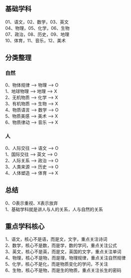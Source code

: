 
## 基础学科
01、语文，02、数学，03、英文    
04、物理，05、化学，06、生物     
07、政治，08、历史，09、地理    
10、体育，11、音乐，12、美术    

## 分类整理
### 自然
0、物体规律 --> 物理 --> O   
1、地球物理 --> 地理 --> X    
2、无机物质 --> 化学 --> X    
3、有机物质 --> 生物 --> X   
4、物质语言 --> 数学 --> O  
5、物质美感 --> 美术 --> X     
6、物质律动 --> 音乐 --> X     

### 人
0、人际交往 --> 语文 --> O      
1、国际交往 --> 英文 --> O     
2、人际关系 --> 政治 --> O   
3、人类来源 --> 历史 --> O    
4、人体塑造 --> 体育 --> X    

## 总结      
0、O表示重视、X表示放弃   
1、基础学科就是讲人与人的关系，人与自然的关系      

## 重点学科核心
1、语文，核心不是语，而是文，文字，重点关注诗词     
2、数学，核心不是数，而是学，数的学问，重点关注公式    
3、英文，核心不是英，而是文，英国的文字，重点关注单词    
4、物理，核心不是物，而是理，物理规律，重点关注自然规律     
5、化学，核心不是化，而是物质变化的学问，不关注   
6、生物，核心不是物，而是生的物质，重点关注长生的密码   
